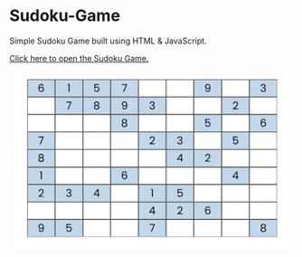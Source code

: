 # Sudoku-Game

Simple Sudoku Game built using HTML & JavaScript.

[Click here to open the Sudoku Game.](https://srikanta30.github.io/Sudoku-Game/ "Sudoku Game")



![Sudoku Game](https://github.com/srikanta30/Sudoku-Game/blob/main/Sudoku-Game.png "Sudoku Game")
